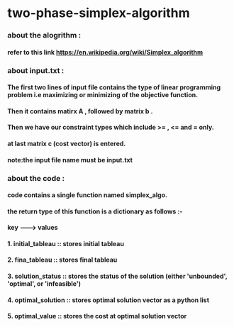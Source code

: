# two-phase-simplex-algorithm

### about the alogrithm :
#### refer to this link https://en.wikipedia.org/wiki/Simplex_algorithm

### about input.txt :
#### The first two lines of input file contains the type of linear programming problem i.e maximizing or minimizing of the objective function.

#### Then it contains matirx A , followed by matrix b .

#### Then we have our constraint types which include >= , <= and = only.

#### at last matrix c (cost vector) is entered.


#### note:the input file name must be input.txt 

### about the code :

#### code contains a single function named simplex_algo.

#### the return type of this function is a dictionary as follows :-

####        key           --->         values
#### 1. initial_tableau  ::           stores initial tableau
#### 2. fina_tableau  ::                stores final tableau
#### 3. solution_status  ::             stores the status of the solution (either 'unbounded', 'optimal', or 'infeasible')
#### 4. optimal_solution  ::            stores optimal solution vector as a python list
#### 5. optimal_value  ::               stores the cost at optimal solution vector





 



 


